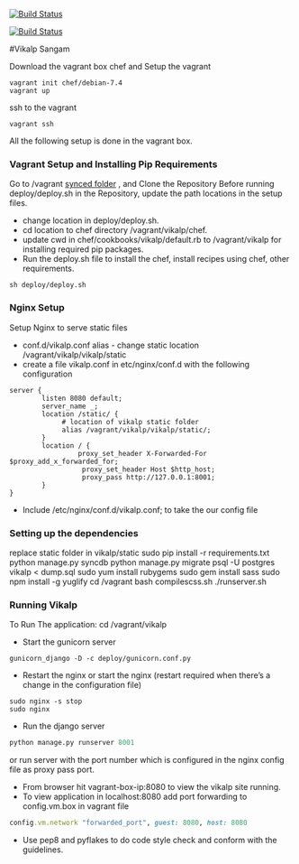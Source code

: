 [![Build Status](https://snap-ci.com/mpNEDESxQoc5jaG9GpmBiMun2sJ7xPtc4QIQXikLVqg/build_image)](https://snap-ci.com/projects/vikalpindia/vikalp/build_history)

[![Build Status](https://travis-ci.org/vikalpindia/vikalp.png?branch=master)](https://travis-ci.org/vikalpindia/vikalp)

#Vikalp Sangam

Download the vagrant box chef and Setup the vagrant 
```shell
vagrant init chef/debian-7.4
vagrant up
```
ssh to the vagrant
```shell
vagrant ssh
```
All the following setup is done in the vagrant box.

### Vagrant Setup and Installing Pip Requirements
Go to /vagrant [synced folder](https://docs.vagrantup.com/v2/synced-folders/) , and Clone the Repository
Before running deploy/deploy.sh in the Repository, update the path locations in the setup files.

* change location in deploy/deploy.sh.
* cd location to chef directory /vagrant/vikalp/chef.
* update cwd in chef/cookbooks/vikalp/default.rb  to /vagrant/vikalp for installing required pip packages.
* Run the deploy.sh file to install the chef, install recipes using chef, other requirements.
```shell
sh deploy/deploy.sh
```

### Nginx Setup
Setup Nginx to serve static files
* conf.d/vikalp.conf alias - change static location /vagrant/vikalp/vikalp/static
* create a file vikalp.conf in etc/nginx/conf.d with the following configuration
```shell
server {
        listen 8080 default;
        server_name _;
        location /static/ {
             # location of vikalp static folder
             alias /vagrant/vikalp/vikalp/static/;
        }
        location / {
                 proxy_set_header X-Forwarded-For $proxy_add_x_forwarded_for;
                  proxy_set_header Host $http_host;
                  proxy_pass http://127.0.0.1:8001;
        }
}
 ```
* Include /etc/nginx/conf.d/vikalp.conf;  to take the our config file 

### Setting up the dependencies

replace static folder in vikalp/static
sudo pip install -r requirements.txt
python manage.py syncdb
python manage.py migrate
psql -U postgres vikalp < dump.sql
sudo yum install rubygems
sudo gem install sass
sudo npm install -g yuglify
cd /vagrant
bash compilescss.sh
./runserver.sh

### Running Vikalp

To Run The application:
cd /vagrant/vikalp

* Start the gunicorn server 
```shell
gunicorn_django -D -c deploy/gunicorn.conf.py
```
* Restart the nginx or start the nginx (restart required when there’s a change in the configuration file)
```shell
sudo nginx -s stop
sudo nginx
```
* Run the django server 
```python 
python manage.py runserver 8001
```
or run server with the port number which is configured in the nginx config file as proxy pass port.
* From browser hit vagrant-box-ip:8080 to view the vikalp site running.
* To view application in localhost:8080 add port forwarding to config.vm.box in vagrant file
```ruby
config.vm.network "forwarded_port", guest: 8080, host: 8080
```
* Use pep8 and pyflakes to do code style check and conform with the guidelines.